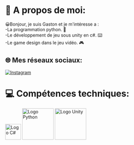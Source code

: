 # 💫 A propos de moi:
😀Bonjour, je suis Gaston et je m'intéresse a :<br>
-La programmation python. 🐍<br>
-Le développement de jeu sous unity en c#. ⌨️<br>
-Le game design dans le jeu vidéo. 🎮

## 🌐 Mes réseaux sociaux:
[![Instagram](https://img.shields.io/badge/Instagram-%23E4405F.svg?logo=Instagram&logoColor=white)](https://instagram.com/tongas_unity) 

# 💻 Compétences techniques:
<img src="https://upload.wikimedia.org/wikipedia/commons/b/bd/Logo_C_sharp.svg" alt="Logo C#" width="50"/>
<img src="https://www.python.org/static/community_logos/python-logo.png" alt="Logo Python" width="100"/>
<img src="https://upload.wikimedia.org/wikipedia/commons/8/8a/Official_unity_logo.png" alt="Logo Unity" width="100"/>
